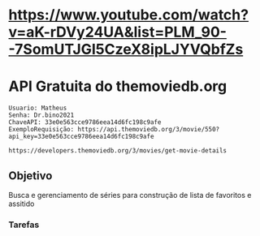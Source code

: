 # https://www.youtube.com/watch?v=aK-rDVy24UA&list=PLM_90--7SomUTJGI5CzeX8ipLJYVQbfZs

# API Gratuita do themoviedb.org 
    Usuario: Matheus
    Senha: Dr.bino2021
    ChaveAPI: 33e0e563cce9786eea14d6fc198c9afe
    ExemploRequisição: https://api.themoviedb.org/3/movie/550?api_key=33e0e563cce9786eea14d6fc198c9afe

    https://developers.themoviedb.org/3/movies/get-movie-details

## Objetivo

Busca e gerenciamento de séries para construção de lista de favoritos e assitido 

### Tarefas
